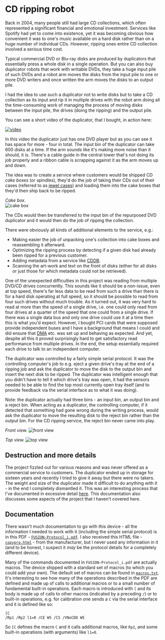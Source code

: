 CD ripping robot
================

Back in 2004, many people still had large CD collections, which often represented a significant financial and emotional investment. Services like Spotify had yet to come into existence, yet it was becoming obvious how convenient it was to one's music available on a hard disk rather than on a huge number of individual CDs. However, ripping ones entire CD collection involved a serious time cost.

Typical commercial DVD or Blu-ray disks are produced by duplicators that essentially press a whole disk in a single operation. But you can also buy duplicator robots that work with writable DVDs, they take a huge input pile of such DVDs and a robot arm moves the disks from the input pile to one or more DVD writers and once written the arm moves the disks to an output pile.

I had the idea to use such a duplicator not to write disks but to take a CD collection as its input and rip it in multiple drives with the robot arm doing all the time-consuming work of managing the process of moving disks between the input pile, the drives (doing the ripping) and the output pile.

You can see a short video of the duplicator, that I bought, in action here:

[![video](images/video.jpg)](https://george-hawkins.github.io/project-graveyard/dvd-duplicator/videos/disk-removal.mp4)

In this video the duplicator just has one DVD player but as you can see it has space for more - four in total. The input bin of the duplicator can take 600 disks at a time. If the arm sounds like it's making more noise than it should, it is. There's a cable guide in the central tower that's not doing its job properly and a ribbon cable is scrapping against it as the arm moves up and down.

The idea was to create a service where customers would be shipped CD _cake boxes_ (or spindles), they'd do the job of taking their CDs out of their cases (referred to as [jewel cases](https://en.wikipedia.org/wiki/Optical_disc_packaging#Jewel_case)) and loading them into the cake boxes that they'd then ship back to be ripped.

_Cake box._  
![cake box](images/cake-box.jpg)

The CDs would then be transferred to the input bin of the repurposed DVD duplicator and it would then do the job of ripping the collection.

There were obviously all kinds of additional elements to the service, e.g.:

* Making easier the job of unpacking one's collection into cake boxes and reassembling it afterward.
* Optimizing the ripping process by detecting if a given disk had already been ripped for a previous customer.
* Adding metadata from a service like [CDDB](https://en.wikipedia.org/wiki/CDDB).
* Scanning the art-work and text on the front of disks (either for all disks or just those for which metadata could not be retrieved).

One of the unexpected difficulties in this project was reading from multiple DVD/CD drives concurrently. This sounds like it should be a non-issue, even at top speed, there's far less data to be read from such a drive than there is for a hard disk operating at full speed, so it should be possible to read from four such drives without much trouble. As it turned out, it was very hard to read at more than the speed of a single drive, i.e. one could only read from four drives at a quarter of the speed that one could from a single drive. If there was a single data bus and only one drive could use it at a time then this is what you'd expect. However, I bought PCI cards that were supposed provide independent buses and I have a background that means I could and did ensure that [DMA](https://en.wikipedia.org/wiki/Direct_memory_access) etc. was set up and behaving as expected. And yet, despite all this it proved surprisingly hard to get satisfactory read performance from multiple drives. In the end, the setup essentially required each drive to talk to an independent computer.

The duplicator was controlled by a fairly simple serial protocol. It was the controlling computer's job to e.g. eject a given drive's tray at the end of a ripping job and ask the duplicator to move the disk to the output bin and insert the next disk to be ripped. The duplicator was intelligent enough that you didn't have to tell it which drive's tray was open, it had the sensors needed to be able to find the top most currently open tray itself (and to provide feedback via the serial interface as to what it was doing).

Note: the duplicator actually had three bins - an input bin, an output bin and a reject bin. When acting as a duplicator, the controlling computer, if it detected that something had gone wrong during the writing process, would ask the duplicator to move the resulting disk to the reject bin rather than the output bin. For the CD ripping service, the reject bin never came into play.

_Front view._
![front view](images/front-view.jpg)

_Top view._
![top view](images/top-view.jpg)

Destruction and more details
----------------------------

The project fizzled out for various reasons and was never offered as a commercial service to customers. The duplicator ended up in storage for sixteen years and recently I tried to give it away but there were no takers. The weight and size of the duplicator made it difficult to do anything with it - in the end I completely dismantled it. This was an interesting process that I've documented in excessive detail [here](https://george-hawkins.github.io/project-graveyard/dvd-duplicator/). This documentation also discusses some aspects of the project that I haven't covered here.

Documentation
-------------

There wasn't much documentation to go with this device - all the information I needed to work with it (including the simple serial protocol) is in this PDF - [`FUSION-Protocol_i.pdf`](docs/FUSION-Protocol_i.pdf). I also received this HTML file - [`copypro.html`](docs/copypro.html) - from the manufacturer, but I never used any information in it (and to be honest, I suspect it _may_ be the protocol details for a completely different device).

Many of the commands documented in `FUSION-Protocol_i.pdf` are actually macros. The device shipped with a standard set of macros (to which you could add your own). The default set of macros can be found in [`macros.txt`](docs/macros.txt). It's interesting to see how many of the operations described in the PDF are defined and made up of calls to additional macros or to a small number of fundamental built-in operations. Each macro is introduced with `[` and its body is made up of calls to other macros (indicated by a preceding `/`) or to built-in operations, e.g. for calibration one sends a `C` via the serial interface and it is defined like so:

```
[C
/Rp1 /Rp2 l1=0 /CE W5 /CS /VNoCD8 W5
```

So `[C` defines the macro `C` and it calls additional macros, like `Rp1`, and some built-in operations (with arguments) like `l1=0`.
